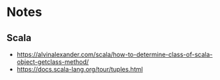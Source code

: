 # Notes

## Scala

- https://alvinalexander.com/scala/how-to-determine-class-of-scala-object-getclass-method/
- https://docs.scala-lang.org/tour/tuples.html

